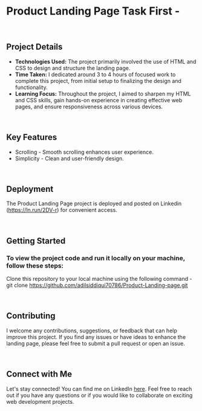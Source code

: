 # Product Landing Page Task First -

<br>

## Project Details

- **Technologies Used:** The project primarily involved the use of HTML and CSS to design and structure the landing page.
- **Time Taken:** I dedicated around 3 to 4 hours of focused work to complete this project, from initial setup to finalizing the design and functionality.
- **Learning Focus:** Throughout the project, I aimed to sharpen my HTML and CSS skills, gain hands-on experience in creating effective web pages, and ensure responsiveness across various devices.

<br>

## Key Features

- Scrolling - Smooth scrolling enhances user experience.
-  Simplicity - Clean and user-friendly design.

<br>

## Deployment

The Product Landing Page project is deployed and posted on Linkedin (https://ln.run/2DV-r) for convenient access.

<br>

## Getting Started

### To view the project code and run it locally on your machine, follow these steps:

 Clone this repository to your local machine using the following command -
 git clone https://github.com/adilsiddiqui70786/Product-Landing-page.git

<br>

## Contributing

I welcome any contributions, suggestions, or feedback that can help improve this project. If you find any issues or have ideas to enhance the landing page, please feel free to submit a pull request or open an issue.

<br>

## Connect with Me

Let's stay connected! You can find me on LinkedIn [here](https://www.linkedin.com/in/adilsiddiqui70786). Feel free to reach out if you have any questions or if you would like to collaborate on exciting web development projects.
